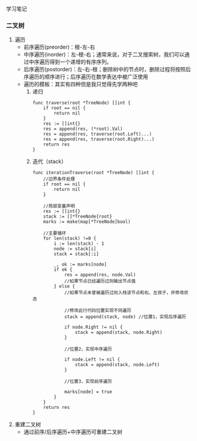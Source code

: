 学习笔记

###  二叉树
1. 遍历
   * 前序遍历(preorder)：根-左-右
   * 中序遍历(inorder)：左-根-右；通常来说，对于二叉搜索树，我们可以通过中序遍历得到一个递增的有序序列。
   * 后序遍历(postorder)：左-右-根；删除树中的节点时，删除过程将按照后序遍历的顺序进行；后序遍历在数学表达中被广泛使用
   * 遍历的模板：其实有四种但是我只觉得先学两种吧
      1. 递归
         ```Golang
         func traverse(root *TreeNode) []int {
             if root == nil {
                 return nil
             }
             res := []int{}
             res = append(res, (*root).Val)
             res = append(res, traverse(root.Left)...)
             res = append(res, traverse(root.Right)...)
             return res
         }
         ```
      2. 迭代（stack）
         ```Golang
         func iterationTraverse(root *TreeNode) []int {
             //边界条件处理
             if root == nil {
                 return nil
             }
             
             //局部变量声明
             res := []int{}
             stack := []*TreeNode{root}
             marks := make(map[*TreeNode]bool)
             
             //主要循环
             for len(stack) !=0 {
                 i := len(stack) - 1
                 node := stack[i]
                 stack = stack[:i]
                 
                 _, ok := marks[node]
                 if ok {
                     res = append(res, node.Val)
                     //如果节点已经遍历过则输出节点值
                 } else {
                     //如果节点未曾被遍历过则入栈该节点和右、左孩子，并修改状态
                     
                     //修改此行代码位置实现不同遍历
                     stack = append(stack, node) //位置1，实现后序遍历
                     
                     if node.Right != nil {
                         stack = append(stack, node.Right)
                     }
                     
                     //位置2，实现中序遍历
                     
                     if node.Left != nil {
                         stack = append(stack, node.Left)
                     }
                     
                     //位置3，实现前序遍历
                     
                     marks[node] = true
                 }
             }
             return res
         }
         ```
2. 重建二叉树
	* 通过前序/后序遍历+中序遍历可重建二叉树
